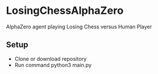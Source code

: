 # LosingChessAlphaZero
AlphaZero agent playing Losing Chess versus Human Player

## Setup
* Clone or download repository
* Run command python3 main.py
